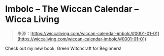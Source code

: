 <!--yml
category: 未分类
date: 2024-06-12 18:26:33
-->

# Imbolc – The Wiccan Calendar – Wicca Living

> 来源：[https://wiccaliving.com/wiccan-calendar-imbolc/#0001-01-01](https://wiccaliving.com/wiccan-calendar-imbolc/#0001-01-01)

Check out my new book, Green Witchcraft for Beginners!